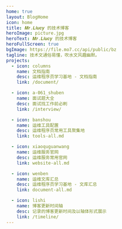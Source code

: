 ```yaml
---
home: true
layout: BlogHome
icon: home
title: 𝑴𝒓.𝑳𝒊𝒖𝒄𝒚 的技术博客
heroImage: picture.jpg
heroText: 𝑴𝒓.𝑳𝒊𝒖𝒄𝒚 的技术博客
heroFullScreen: true
bgImage: https://file.mo7.cc/api/public/bz
tagline: 技术文通俗易懂，吹水文风趣幽默。
projects:
  - icon: columns
    name: 文档指南
    desc: 运维程序员学习基地 - 文档指南
    link: /document/

  - icon: a-061_shuben
    name: 面试题大全
    desc: 面试找工作前必刷
    link: /interview/

  - icon: banshou
    name: 运维工具配置
    desc: 运维程序员常用工具聚集地
    link: tools-all.md

  - icon: xiaoquguanwang
    name: 运维服务官网
    desc: 运维服务常用官网
    link: website-all.md

  - icon: wenben
    name: 运维文库汇总
    desc: 运维程序员学习基地 - 文库汇总
    link: document-all.md

  - icon: lishi
    name: 博客更新时间轴
    desc: 记录的博客更新时间及以轴体形式展示
    link: /timeline/
---
```

